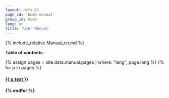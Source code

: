 ```yaml
---
layout: default
page_id: 'home.manual'
group_id: home
lang: en
title: 'User Manual'
---
```

{% include_relative Manual_cn.md %}

**Table of contents**:  

{% assign pages = site.data.manual.pages | where: "lang", page.lang %}
{% for p in pages %}
  <h4><a href="{{ site.home.url }}/{{ p.pattern }}">{{ p.text }}</a><h4>
{% endfor %}